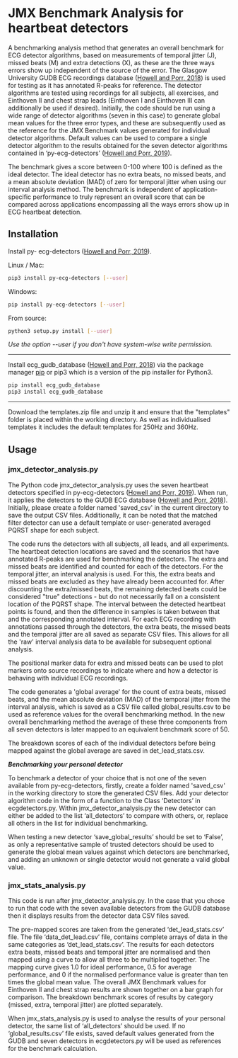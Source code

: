 # JMX Benchmark Analysis for heartbeat detectors

A benchmarking analysis method that generates an overall benchmark for ECG detector algorithms, based on measurements of temporal jitter (J), missed beats (M) and extra detections (X), as these are the three ways errors show up independent of the source of the error. The Glasgow University GUDB ECG recordings database ([Howell and Porr, 2018](http://dx.doi.org/10.5525/gla.researchdata.716)) is used for testing as it has annotated R-peaks for reference. The detector algorithms are tested using recordings for all subjects, all exercises, and Einthoven II and chest strap leads (Einthoven I and Einthoven III can additionally be used if desired). Initially, the code should be run using a wide range of detector algorithms (seven in this case) to generate global mean values for the three error types, and these are subsequently used as the reference for the JMX Benchmark values generated for individual detector algorithms. Default values can be used to compare a single detector algorithm to the results obtained for the seven detector algorithms contained in ‘py-ecg-detectors’ ([Howell and Porr, 2019](https://doi.org/10.5281/zenodo.3353396)).

The benchmark gives a score between 0-100 where 100 is defined as the ideal detector. The ideal detector has no extra beats, no missed beats, and a mean absolute deviation (MAD) of zero for temporal jitter when using our interval analysis method. The benchmark is independent of application-specific performance to truly represent an overall score that can be compared across applications encompassing all the ways errors show up in ECG heartbeat detection.

## Installation

Install py- ecg-detectors ([Howell and Porr, 2019](https://doi.org/10.5281/zenodo.3353396)).

Linux / Mac:
```bash
pip3 install py-ecg-detectors [--user]
```
Windows:
```bash
pip install py-ecg-detectors [--user]
```
From source:
```bash
python3 setup.py install [--user]
```
*Use the option --user if you don't have system-wise write permission.*

---
Install ecg_gudb_database ([Howell and Porr, 2018](https://pypi.org/project/ecg-gudb-database/)) via the package manager [pip](https://pip.pypa.io/en/stable/) or pip3 which is a version of the pip installer for Python3.

```bash
pip install ecg_gudb_database
pip3 install ecg_gudb_database
```

---
Download the templates.zip file and unzip it and ensure that the "templates" folder is placed within the working directory. As well as individualised templates it includes the default templates for 250Hz and 360Hz.

## Usage

### jmx_detector_analysis.py

The Python code jmx_detector_analysis.py uses the seven heartbeat detectors specified in py-ecg-detectors ([Howell and Porr, 2019](https://doi.org/10.5281/zenodo.3353396)). When run, it applies the detectors to the GUDB ECG database ([Howell and Porr, 2018](http://dx.doi.org/10.5525/gla.researchdata.716)). Initially, please create a folder named 'saved_csv' in the current directory to save the output CSV files. Additionally, it can be noted that the matched filter detector can use a default template or user-generated averaged PQRST shape for each subject.

The code runs the detectors with all subjects, all leads, and all experiments. The heartbeat detection locations are saved and the scenarios that have annotated R-peaks are used for benchmarking the detectors. The extra and missed beats are identified and counted for each of the detectors. For the temporal jitter, an interval analysis is used. For this, the extra beats and missed beats are excluded as they have already been accounted for. After discounting the extra/missed beats, the remaining detected beats could be considered "true" detections - but do not necessarily fall on a consistent location of the PQRST shape. The interval between the detected heartbeat points is found, and then the difference in samples is taken between that and the corresponding annotated interval. For each ECG recording with annotations passed through the detectors, the extra beats, the missed beats and the temporal jitter are all saved as separate CSV files. This allows for all the 'raw' interval analysis data to be available for subsequent optional analysis. 


The positional marker data for extra and missed beats can be used to plot markers onto source recordings to indicate where and how a detector is behaving with individual ECG recordings.

The code generates a 'global average' for the count of extra beats, missed beats, and the mean absolute deviation (MAD) of the temporal jitter from the interval analysis, which is saved as a CSV file called global_results.csv to be used as reference values for the overall benchmarking method. In the new overall benchmarking method the average of these three components from all seven detectors is later mapped to an equivalent benchmark score of 50. 

The breakdown scores of each of the individual detectors before being mapped against the global average are saved in det_lead_stats.csv. 

***Benchmarking your personal detector***

To benchmark a detector of your choice that is not one of the seven available from py-ecg-detectors, firstly, create a folder named 'saved_csv' in the working directory to store the generated CSV files. Add your detector algorithm code in the form of a function to the Class ‘Detectors’ in ecgdetectors.py. Within jmx_detector_analysis.py the new detector can either be added to the list ‘all_detectors’ to compare with others, or, replace all others in the list for individual benchmarking.

When testing a new detector ‘save_global_results’ should be set to ‘False’, as only a representative sample of trusted detectors should be used to generate the global mean values against which detectors are benchmarked, and adding an unknown or single detector would not generate a valid global value.

### jmx_stats_analysis.py

This code is run after jmx_detector_analysis.py. In the case that you chose to run that code with the seven available detectors from the GUDB database then it displays results from the detector data CSV files saved.

The pre-mapped scores are taken from the generated ‘det_lead_stats.csv’ file. The file ‘data_det_lead.csv’ file, contains complete arrays of data in the same categories as ‘det_lead_stats.csv’.
The results for each detectors extra beats, missed beats and temporal jitter are normalised and then mapped using a curve to allow all three to be multiplied together. The mapping curve gives 1.0 for ideal performance, 0.5 for average performance, and 0 if the normalised performance value is greater than ten times the global mean value. The overall JMX Benchmark values for Einthoven II and chest strap results are shown together on a bar graph for comparison. The breakdown benchmark scores of results by category (missed, extra, temporal jitter) are plotted separately.

When jmx_stats_analysis.py is used to analyse the results of your personal detector, the same list of ‘all_detectors’ should be used. If no ‘global_results.csv’ file exists, saved default values generated from the GUDB and seven detectors in ecgdetectors.py will be used as references for the benchmark calculation.
